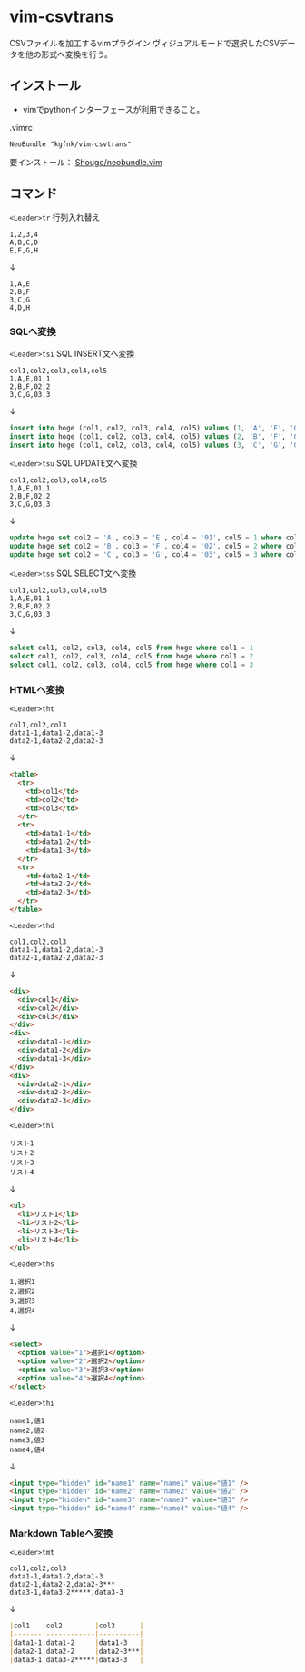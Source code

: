 # vim-csvtrans

CSVファイルを加工するvimプラグイン
ヴィジュアルモードで選択したCSVデータを他の形式へ変換を行う。

## インストール

* vimでpythonインターフェースが利用できること。

.vimrc
```vim
NeoBundle "kgfnk/vim-csvtrans"
```

要インストール： [Shougo/neobundle.vim](https://github.com/Shougo/neobundle.vim)

## コマンド

`<Leader>tr` 行列入れ替え

```csv
1,2,3,4
A,B,C,D
E,F,G,H
```

↓

```csv
1,A,E
2,B,F
3,C,G
4,D,H
```

### SQLへ変換

`<Leader>tsi` SQL INSERT文へ変換

```csv
col1,col2,col3,col4,col5
1,A,E,01,1
2,B,F,02,2
3,C,G,03,3
```
↓

```sql
insert into hoge (col1, col2, col3, col4, col5) values (1, 'A', 'E', '01', 1)
insert into hoge (col1, col2, col3, col4, col5) values (2, 'B', 'F', '02', 2)
insert into hoge (col1, col2, col3, col4, col5) values (3, 'C', 'G', '03', 3)
```

`<Leader>tsu` SQL UPDATE文へ変換

```csv
col1,col2,col3,col4,col5
1,A,E,01,1
2,B,F,02,2
3,C,G,03,3
```
↓

```sql
update hoge set col2 = 'A', col3 = 'E', col4 = '01', col5 = 1 where col1 = 1
update hoge set col2 = 'B', col3 = 'F', col4 = '02', col5 = 2 where col1 = 2
update hoge set col2 = 'C', col3 = 'G', col4 = '03', col5 = 3 where col1 = 3
```

`<Leader>tss` SQL SELECT文へ変換

```csv
col1,col2,col3,col4,col5
1,A,E,01,1
2,B,F,02,2
3,C,G,03,3
```
↓

```sql
select col1, col2, col3, col4, col5 from hoge where col1 = 1
select col1, col2, col3, col4, col5 from hoge where col1 = 2
select col1, col2, col3, col4, col5 from hoge where col1 = 3
```

### HTMLへ変換

`<Leader>tht`

```csv
col1,col2,col3
data1-1,data1-2,data1-3
data2-1,data2-2,data2-3
```

↓

```html
<table>
  <tr>
    <td>col1</td>
    <td>col2</td>
    <td>col3</td>
  </tr>
  <tr>
    <td>data1-1</td>
    <td>data1-2</td>
    <td>data1-3</td>
  </tr>
  <tr>
    <td>data2-1</td>
    <td>data2-2</td>
    <td>data2-3</td>
  </tr>
</table>
```

`<Leader>thd`

```csv
col1,col2,col3
data1-1,data1-2,data1-3
data2-1,data2-2,data2-3
```

↓

```html
<div>
  <div>col1</div>
  <div>col2</div>
  <div>col3</div>
</div>
<div>
  <div>data1-1</div>
  <div>data1-2</div>
  <div>data1-3</div>
</div>
<div>
  <div>data2-1</div>
  <div>data2-2</div>
  <div>data2-3</div>
</div>
```

`<Leader>thl`

```csv
リスト1
リスト2
リスト3
リスト4
```

↓

```html
<ul>
  <li>リスト1</li>
  <li>リスト2</li>
  <li>リスト3</li>
  <li>リスト4</li>
</ul>
```

`<Leader>ths`

```csv
1,選択1
2,選択2
3,選択3
4,選択4
```

↓

```html
<select>
  <option value="1">選択1</option>
  <option value="2">選択2</option>
  <option value="3">選択3</option>
  <option value="4">選択4</option>
</select>
```

`<Leader>thi`

```csv
name1,値1
name2,値2
name3,値3
name4,値4
```

↓

```html
<input type="hidden" id="name1" name="name1" value="値1" />
<input type="hidden" id="name2" name="name2" value="値2" />
<input type="hidden" id="name3" name="name3" value="値3" />
<input type="hidden" id="name4" name="name4" value="値4" />
```

### Markdown Tableへ変換

`<Leader>tmt`

```csv
col1,col2,col3
data1-1,data1-2,data1-3
data2-1,data2-2,data2-3***
data3-1,data3-2*****,data3-3
```

↓

```markdown
|col1   |col2        |col3      |
|-------|------------|----------|
|data1-1|data1-2     |data1-3   |
|data2-1|data2-2     |data2-3***|
|data3-1|data3-2*****|data3-3   |
```
